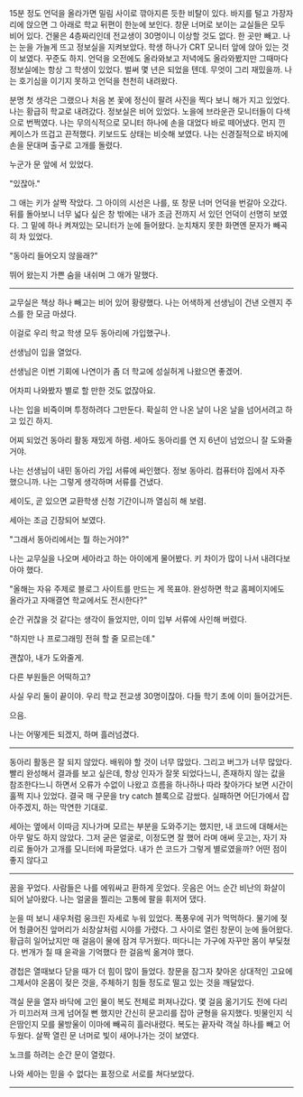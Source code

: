 15분 정도 언덕을 올라가면 밀림 사이로 깎아지른 듯한 비탈이 있다. 바지를 털고 가장자리에 앉으면 그 아래로 학교 뒤편이 한눈에 보인다. 창문 너머로 보이는 교실들은 모두 비어 있다. 건물은 4층짜리인데 전교생이 30명이니 이상할 것도 없다. 한 곳만 빼고. 나는 눈을 가늘게 뜨고 정보실을 지켜보았다. 학생 하나가 CRT 모니터 앞에 앉아 있는 것이 보였다. 꾸준도 하지. 언덕을 오전에도 올라와보고 저녁에도 올라와봤지만 그때마다 정보실에는 항상 그 학생이 있었다. 벌써 몇 년은 되었을 텐데. 무엇이 그리 재밌을까. 나는 호기심을 이기지 못하고 언덕을 천천히 내려왔다.

분명 첫 생각은 그랬으나 처음 본 꽃에 정신이 팔려 사진을 찍다 보니 해가 지고 있었다. 나는 황급히 학교로 내려갔다. 정보실은 비어 있었다. 노을에 브라운관 모니터들이 다색으로 번쩍였다. 나는 무의식적으로 모니터 하나에 손을 대었다 바로 떼어냈다. 먼지 낀 케이스가 뜨겁고 끈적했다. 키보드도 상태는 비슷해 보였다. 나는 신경질적으로 바지에 손을 문대며 출구로 고개를  돌렸다.

누군가 문 앞에 서 있었다. 

"있잖아."

그 애는 키가 살짝 작았다. 그 아이의 시선은 나를, 또 창문 너머 언덕을 번갈아 오갔다. 뒤를 돌아보니 너무 넓다 싶은 창 밖에는 내가 조금 전까지 서 있던 언덕이 선명히 보였다. 그 밑에 하나 켜져있는 모니터가 눈에 들어왔다. 눈치채지 못한 화면엔 문자가 빼곡히 차 있었다.

"동아리 들어오지 않을래?"

뛰어 왔는지 가쁜 숨을 내쉬며 그 애가 말했다.

---

교무실은 책상 하나 빼고는 비어 있어 황량했다. 나는 어색하게 선생님이 건낸 오렌지 주스를 한 모금 마셨다.

이걸로 우리 학교 학생 모두 동아리에 가입했구나.

선생님이 입을 열었다.

선생님은 이번 기회에 나연이가 좀 더 학교에 성실허게 나왔으면 좋겠어.

어차피 나와봤자 별로 할 만한 것도 없잖아요.

나는 입을 비죽이며 투정하려다 그만둔다. 확실히 안 나온 날이 나온 날을 넘어서려고 하고 있긴 하지.

어찌 되었건 동아리 활동 재밌게 하렴. 세아도 동아리를 연 지 6년이 넘었으니 잘 도와줄 거야.

나는 선생님이 내민 동아리 가입 서류에 싸인했다. 정보 동아리. 컴퓨터야 집에서 자주 했으니까. 나는 그렇게 생각하며 서류를 건냈다.

세이도, 곧 있으면 교환학생 신청 기간이니까 열심히 해 보렴.

세아는 조금 긴장되어 보였다.

"그래서 동아리에서는 뭘 하는거야?"

나는 교무실을 나오며 세아라고 하는 아이에게 물어봤다. 키 차이가 많이 나서 내려다보아야 했다.

"올해는 자유 주제로 블로그 사이트를  만드는 게 목표야. 완성하면 학교 홈페이지에도 올라가고 자매결연 학교에서도 전시한다?"

순간 귀찮을 것 같다는 생각이 들었지만, 이미 입부 서류에 사인해 버렸다.

"하지만 나 프로그래밍 전혀 할 줄 모르는데."

괜찮아, 내가 도와줄게.

다른 부원들은 어떡하고?

사실 우리 둘이 끝이야. 우리 학교 전교생 30명이잖아. 다들 학기 초에 이미 들어갔거든.

으음.

나는 어떻게든 되겠지, 하며 흘러넘겼다.

---

동아리 활동은 잘 되지 않았다. 배워야 할 것이 너무 많았다. 그리고 버그가 너무 많았다. 빨리 완성해서 결과를 보고 싶은데, 항상 인자가 잘못 되었다느니, 존재하지 않는 값을 참조한다느니 하면서 오류가 수없이 나왔고 흐름을 하나하나 따라 찾아가다 보면 시간이 훌쩍 지나 있었다. 결국 매 구문을 try catch 블록으로 감쌌다. 실패하면 어딘가에서 잡아주겠지, 하는 막연한 기대로.

세아는 옆에서 이따금 지나가며 모르는 부분을 도와주기는 했지만, 내 코드에 대해서는 아무 말도 하지 않았다. 그저 굳은 얼굴로, 이정도면 잘 했어 라며 애써 웃고는, 자기 자리로 돌아가 고개를 모니터에 파묻었다. 내가 쓴 코드가 그렇게 별로였을까? 어떤 점이 좋지 않다고 

---

꿈을 꾸었다. 사람들은 나를 에워싸고 환하게 웃었다. 웃음은 어느 순간 비난의 화살이 되어 날아왔다. 나는 얼굴을 찔리는 고통에 팔을 휘저어 댔다.

눈을 떠 보니 새우처럼 웅크린 자세로 누워 있었다. 폭풍우에 귀가 먹먹하다. 물기에 젖어 헝클어진 앞머리가 쇠창살처럼 시야를 가렸다. 그 사이로 열린 창문이 눈에 들어왔다. 황급히 일어났지만 매 걸음이 물에 잠겨 무거웠다. 떠다니는 가구에 자꾸만 몸이 부딫쳤다. 번개가 칠 때 윤곽을 기억했다 한 걸음씩 옮겨야 했다.

경첩은 열때보다 닫을 때가 더 힘이 많이 들었다. 창문을 잠그자 찾아온 상대적인 고요에 그제서야 온몸이 젖은 것을, 주체하기 힘들 정도로 떨고 있는 것을 깨달았다.

객실 문을 열자 바닥에 고인 물이 복도 전체로 퍼져나갔다. 몇 걸음 옮기기도 전에 다리가 미끄러져 크게 넘어질 뻔 했지만 간신히 문고리를 잡아 균형을 유지했다. 빗물인지 식은땀인지 모를 물방울이 이마에 빼곡히 흘러내렸다. 복도는 끝자락 객실 하나를 빼고 어두웠다. 살짝 열린 문 너머로 빛이 새어나가는 것이 보였다.

노크를 하려는 순간 문이 열렸다.

나와 세아는 믿을 수 없다는 표정으로 서로를 쳐다보았다.

---
